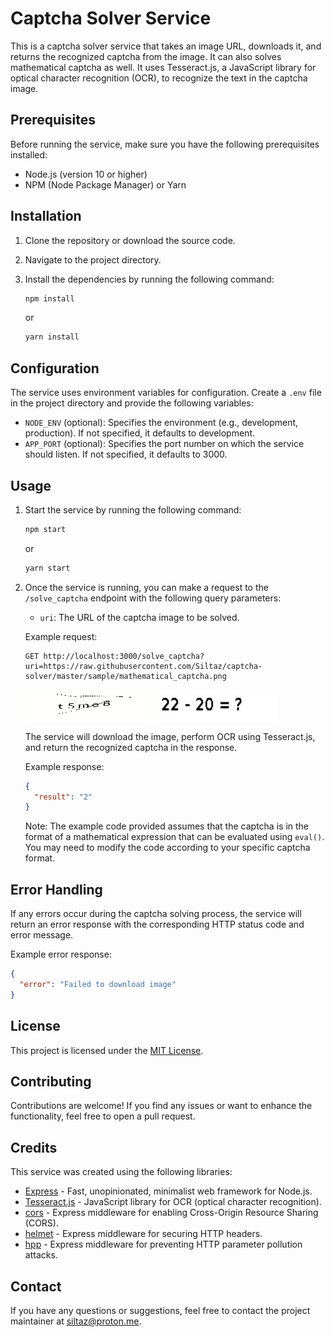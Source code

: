 # Captcha Solver Service

This is a captcha solver service that takes an image URL, downloads it, and returns the recognized captcha from the image. It can also solves mathematical captcha as well. It uses Tesseract.js, a JavaScript library for optical character recognition (OCR), to recognize the text in the captcha image.

## Prerequisites

Before running the service, make sure you have the following prerequisites installed:

- Node.js (version 10 or higher)
- NPM (Node Package Manager) or Yarn

## Installation

1. Clone the repository or download the source code.

2. Navigate to the project directory.

3. Install the dependencies by running the following command:

   ```bash
   npm install
   ```

   or

   ```bash
   yarn install
   ```

## Configuration

The service uses environment variables for configuration. Create a `.env` file in the project directory and provide the following variables:

- `NODE_ENV` (optional): Specifies the environment (e.g., development, production). If not specified, it defaults to development.
- `APP_PORT` (optional): Specifies the port number on which the service should listen. If not specified, it defaults to 3000.

## Usage

1. Start the service by running the following command:

   ```bash
   npm start
   ```

   or

   ```bash
   yarn start
   ```

2. Once the service is running, you can make a request to the `/solve_captcha` endpoint with the following query parameters:

   - `uri`: The URL of the captcha image to be solved.

   Example request:

   ```
   GET http://localhost:3000/solve_captcha?uri=https://raw.githubusercontent.com/Siltaz/captcha-solver/master/sample/mathematical_captcha.png
   ```

   <img src="sample/normal_captcha.png" alt="Normal Captcha" height="50" width="200"/>
   <img src="sample/mathematical_captcha.png" alt="Mathematical Captcha" height=50" width="200"/>

   The service will download the image, perform OCR using Tesseract.js, and return the recognized captcha in the response.

   Example response:

   ```json
   {
     "result": "2"
   }
   ```

   Note: The example code provided assumes that the captcha is in the format of a mathematical expression that can be evaluated using `eval()`. You may need to modify the code according to your specific captcha format.

## Error Handling

If any errors occur during the captcha solving process, the service will return an error response with the corresponding HTTP status code and error message.

Example error response:

```json
{
  "error": "Failed to download image"
}
```

## License

This project is licensed under the [MIT License](LICENSE).

## Contributing

Contributions are welcome! If you find any issues or want to enhance the functionality, feel free to open a pull request.

## Credits

This service was created using the following libraries:

- [Express](https://expressjs.com/) - Fast, unopinionated, minimalist web framework for Node.js.
- [Tesseract.js](https://tesseract.projectnaptha.com/) - JavaScript library for OCR (optical character recognition).
- [cors](https://www.npmjs.com/package/cors) - Express middleware for enabling Cross-Origin Resource Sharing (CORS).
- [helmet](https://helmetjs.github.io/) - Express middleware for securing HTTP headers.
- [hpp](https://www.npmjs.com/package/hpp) - Express middleware for preventing HTTP parameter pollution attacks.

## Contact

If you have any questions or suggestions, feel free to contact the project maintainer at [siltaz@proton.me](mailto:siltaz@proton.me).